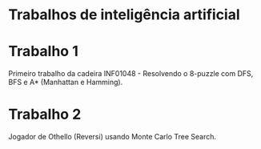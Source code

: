 # Trabalhos de inteligência artificial
# Trabalho 1
Primeiro trabalho da cadeira INF01048 - Resolvendo o 8-puzzle com DFS, BFS e A* (Manhattan e Hamming).

# Trabalho 2
Jogador de Othello (Reversi) usando Monte Carlo Tree Search.

